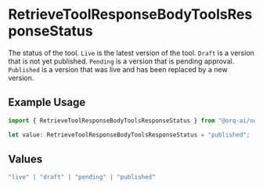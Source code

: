 # RetrieveToolResponseBodyToolsResponseStatus

The status of the tool. `Live` is the latest version of the tool. `Draft` is a version that is not yet published. `Pending` is a version that is pending approval. `Published` is a version that was live and has been replaced by a new version.

## Example Usage

```typescript
import { RetrieveToolResponseBodyToolsResponseStatus } from "@orq-ai/node/models/operations";

let value: RetrieveToolResponseBodyToolsResponseStatus = "published";
```

## Values

```typescript
"live" | "draft" | "pending" | "published"
```